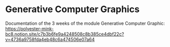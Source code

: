 # Generative Computer Graphics

Documentation of the 3 weeks of the module Generative Computer Graphic:
https://polyester-mink-bc8.notion.site/c7b3b6fe9a4248508c8b385ce4dbf22c?v=4736a9758fda4eb48c6a474506e07a64
